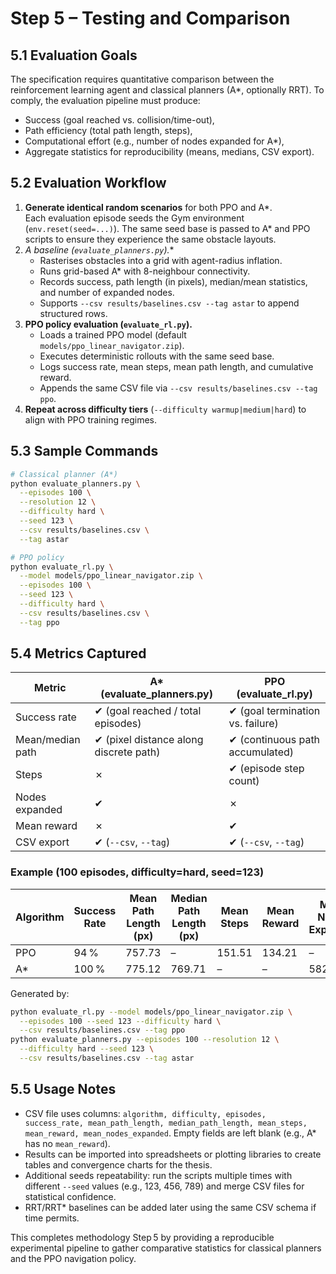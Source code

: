 # Step 5 – Testing and Comparison

## 5.1 Evaluation Goals
The specification requires quantitative comparison between the reinforcement learning agent and classical planners (A*, optionally RRT). To comply, the evaluation pipeline must produce:
- Success (goal reached vs. collision/time-out),
- Path efficiency (total path length, steps),
- Computational effort (e.g., number of nodes expanded for A*),
- Aggregate statistics for reproducibility (means, medians, CSV export).

## 5.2 Evaluation Workflow
1. **Generate identical random scenarios** for both PPO and A*.  
   Each evaluation episode seeds the Gym environment (`env.reset(seed=...)`). The same seed base is passed to A* and PPO scripts to ensure they experience the same obstacle layouts.
2. **A* baseline (`evaluate_planners.py`).**  
   - Rasterises obstacles into a grid with agent-radius inflation.  
   - Runs grid-based A* with 8-neighbour connectivity.  
   - Records success, path length (in pixels), median/mean statistics, and number of expanded nodes.  
   - Supports `--csv results/baselines.csv --tag astar` to append structured rows.
3. **PPO policy evaluation (`evaluate_rl.py`).**  
   - Loads a trained PPO model (default `models/ppo_linear_navigator.zip`).  
   - Executes deterministic rollouts with the same seed base.  
   - Logs success rate, mean steps, mean path length, and cumulative reward.  
   - Appends the same CSV file via `--csv results/baselines.csv --tag ppo`.
4. **Repeat across difficulty tiers** (`--difficulty warmup|medium|hard`) to align with PPO training regimes.

## 5.3 Sample Commands
```bash
# Classical planner (A*)
python evaluate_planners.py \
  --episodes 100 \
  --resolution 12 \
  --difficulty hard \
  --seed 123 \
  --csv results/baselines.csv \
  --tag astar

# PPO policy
python evaluate_rl.py \
  --model models/ppo_linear_navigator.zip \
  --episodes 100 \
  --seed 123 \
  --difficulty hard \
  --csv results/baselines.csv \
  --tag ppo
```

## 5.4 Metrics Captured
| Metric                | A* (evaluate_planners.py)              | PPO (evaluate_rl.py)                  |
|-----------------------|----------------------------------------|---------------------------------------|
| Success rate          | ✔ (goal reached / total episodes)      | ✔ (goal termination vs. failure)      |
| Mean/median path      | ✔ (pixel distance along discrete path) | ✔ (continuous path accumulated)       |
| Steps                 | ✗                                      | ✔ (episode step count)                |
| Nodes expanded        | ✔                                      | ✗                                     |
| Mean reward           | ✗                                      | ✔                                     |
| CSV export            | ✔ (`--csv`, `--tag`)                   | ✔ (`--csv`, `--tag`)                  |

### Example (100 episodes, difficulty=hard, seed=123)

| Algorithm | Success Rate | Mean Path Length (px) | Median Path Length (px) | Mean Steps | Mean Reward | Mean Nodes Expanded |
|-----------|--------------|-----------------------|-------------------------|------------|-------------|---------------------|
| PPO       | 94 %         | 757.73                | –                       | 151.51     | 134.21      | –                   |
| A*        | 100 %        | 775.12                | 769.71                  | –          | –           | 582.76              |

Generated by:
```bash
python evaluate_rl.py --model models/ppo_linear_navigator.zip \
  --episodes 100 --seed 123 --difficulty hard \
  --csv results/baselines.csv --tag ppo
python evaluate_planners.py --episodes 100 --resolution 12 \
  --difficulty hard --seed 123 \
  --csv results/baselines.csv --tag astar
```

## 5.5 Usage Notes
- CSV file uses columns: `algorithm, difficulty, episodes, success_rate, mean_path_length, median_path_length, mean_steps, mean_reward, mean_nodes_expanded`. Empty fields are left blank (e.g., A* has no `mean_reward`).
- Results can be imported into spreadsheets or plotting libraries to create tables and convergence charts for the thesis.
- Additional seeds repeatability: run the scripts multiple times with different `--seed` values (e.g., 123, 456, 789) and merge CSV files for statistical confidence.
- RRT/RRT* baselines can be added later using the same CSV schema if time permits.

This completes methodology Step 5 by providing a reproducible experimental pipeline to gather comparative statistics for classical planners and the PPO navigation policy.
